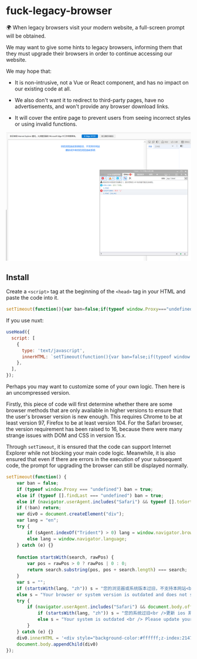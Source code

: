 # fuck-legacy-browser
🌍 When legacy browsers visit your modern website, a full-screen prompt will be obtained.

We may want to give some hints to legacy browsers, informing them that they must upgrade their browsers in order to continue accessing our website.

We may hope that:

- It is non-intrusive, not a Vue or React component, and has no impact on our existing code at all.

- We also don't want it to redirect to third-party pages, have no advertisements, and won't provide any browser download links.

- It will cover the entire page to prevent users from seeing incorrect styles or using invalid functions.

![](./435C65590F3A61B3DE69574D4B6DB405.png)

## Install

Create a `<script>` tag at the beginning of the `<head>` tag in your HTML and paste the code into it.

```js
setTimeout(function(){var ban=false;if(typeof window.Proxy==="undefined")ban=true;else if(typeof[].findLast==="undefined")ban=true;else if(navigator.userAgent.includes("Safari")&&typeof[].toSorted==="undefined")ban=true;if(!ban)return;var div0=document.createElement("div");var lang="en";try{if(sAgent.indexOf("Trident")>0)lang=window.navigator.browserLanguage;else lang=window.navigator.language}catch(e){}function startsWith(search,rawPos){var pos=rawPos>0?rawPos|0:0;return search.substring(pos,pos+search.length)===search}var s="";if(startsWith(lang,"zh"))s="您的浏览器或系统版本过旧，不支持本网站<br />请尝试升级您的浏览器或系统";else s="Your browser or system version is outdated and does not support this website <br /> Please try to upgrade your browser or system";try{if(navigator.userAgent.includes("Safari")&&document.body.offsetWidth<document.body.offsetHeight){if(startsWith(lang,"zh"))s="您的系统过旧<br />更新 ios 系统至最新版本后可继续使用";else s="Your system is outdated <br /> Please update your iOS system to the latest version and continue to use it."}}catch(e){}div0.innerHTML='<div style="background-color:#ffffff;z-index:2147483647;position:fixed;left:0;top:0;width:100%;height:100%;"><div style="width:100%;height:100%;z-index:2147483647;vertical-align:center;text-align:center;color:#3288f5;font-size:14px;line-height:1.6;padding:32px;box-sizing:border-box">'+s+'</div></div>';document.body.appendChild(div0)});
```

If you use nuxt:

```js
useHead({
  script: [
    {
      type: 'text/javascript',
      innerHTML: `setTimeout(function(){var ban=false;if(typeof window.Proxy==="undefined")ban=true;else if(typeof[].findLast==="undefined")ban=true;else if(navigator.userAgent.includes("Safari")&&typeof[].toSorted==="undefined")ban=true;if(!ban)return;var div0=document.createElement("div");var lang="en";try{if(sAgent.indexOf("Trident")>0)lang=window.navigator.browserLanguage;else lang=window.navigator.language}catch(e){}function startsWith(search,rawPos){var pos=rawPos>0?rawPos|0:0;return search.substring(pos,pos+search.length)===search}var s="";if(startsWith(lang,"zh"))s="您的浏览器或系统版本过旧，不支持本网站<br />请尝试升级您的浏览器或系统";else s="Your browser or system version is outdated and does not support this website <br /> Please try to upgrade your browser or system";try{if(navigator.userAgent.includes("Safari")&&document.body.offsetWidth<document.body.offsetHeight){if(startsWith(lang,"zh"))s="您的系统过旧<br />更新 ios 系统至最新版本后可继续使用";else s="Your system is outdated <br /> Please update your iOS system to the latest version and continue to use it."}}catch(e){}div0.innerHTML='<div style="background-color:#ffffff;z-index:2147483647;position:fixed;left:0;top:0;width:100%;height:100%;"><div style="width:100%;height:100%;z-index:2147483647;vertical-align:center;text-align:center;color:#3288f5;font-size:14px;line-height:1.6;padding:32px;box-sizing:border-box">'+s+'</div></div>';document.body.appendChild(div0)});`
    },
  ],
});
```

Perhaps you may want to customize some of your own logic. Then here is an uncompressed version.

Firstly, this piece of code will first determine whether there are some browser methods that are only available in higher versions to ensure that the user's browser version is new enough. This requires Chrome to be at least version 97, Firefox to be at least version 104. For the Safari browser, the version requirement has been raised to 16, because there were many strange issues with DOM and CSS in version 15.x.

Through `setTimeout`, it is ensured that the code can support Internet Explorer while not blocking your main code logic. Meanwhile, it is also ensured that even if there are errors in the execution of your subsequent code, the prompt for upgrading the browser can still be displayed normally. 

```js
setTimeout(function() {
    var ban = false;
    if (typeof window.Proxy === "undefined") ban = true;
    else if (typeof [].findLast === "undefined") ban = true;
    else if (navigator.userAgent.includes("Safari") && typeof [].toSorted === "undefined") ban = true;
    if (!ban) return;
    var div0 = document.createElement("div");
    var lang = "en";
    try {
        if (sAgent.indexOf("Trident") > 0) lang = window.navigator.browserLanguage;
        else lang = window.navigator.language;
    } catch (e) {}

    function startsWith(search, rawPos) {
        var pos = rawPos > 0 ? rawPos | 0 : 0;
        return search.substring(pos, pos + search.length) === search;
    }
    var s = "";
    if (startsWith(lang, "zh")) s = "您的浏览器或系统版本过旧，不支持本网站<br />请尝试升级您的浏览器或系统";
    else s = "Your browser or system version is outdated and does not support this website <br /> Please try to upgrade your browser or system";
    try {
        if (navigator.userAgent.includes("Safari") && document.body.offsetWidth < document.body.offsetHeight) {
            if (startsWith(lang, "zh")) s = "您的系统过旧<br />更新 ios 系统至最新版本后可继续使用";
            else s = "Your system is outdated <br /> Please update your iOS system to the latest version and continue to use it.";
        }
    } catch (e) {}
    div0.innerHTML = '<div style="background-color:#ffffff;z-index:2147483647;position:fixed;left:0;top:0;width:100%;height:100%;"><div style="width:100%;height:100%;z-index:2147483647;vertical-align:center;text-align:center;color:#3288f5;font-size:14px;line-height:1.6;padding:32px;box-sizing:border-box">' + s + '</div></div>';
    document.body.appendChild(div0)
});
```
